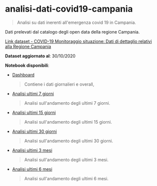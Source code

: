 # analisi-dati-covid19-campania
> Analisi su dati inerenti all'emergenza covid 19 in Campania. 

Dati prelevati dal catalogo degli open data della regione Campania.

[Link dataset - COVID-19 Monitoraggio situazione: Dati di dettaglio relativi alla Regione Campania](https://dati.regione.campania.it/catalogo/datasetdetail/covid-19-monitoraggio-situazione-dati-di-dettaglio-relativi-alla-regione-campania)


**Dataset aggiornato al**: 30/10/2020


**Notebook disponibili**:

- [Dashboard](notebooks/01-dashboard.ipynb)
  > Contiene i dati giornalieri e overall,
- [Analisi ultimi 7 giorni](notebooks/02-analisi-7-giorni.ipynb)
  > Analisi sull'andamento degli ultimi 7 giorni.
- [Analisi ultimi 15 giorni](notebooks/03-analisi-15-giorni.ipynb)
  > Analisi sull'andamento degli ultimi 15 giorni.
- [Analisi ultimi 30 giorni](notebooks/04-analisi-30-giorni.ipynb)
  > Analisi sull'andamento degli ultimi 30 giorni.
- [Analisi ultimi 3 mesi](notebooks/05-analisi-3-mesi.ipynb)
  > Analisi sull'andamento degli ultimi 3 mesi.
- [Analisi ultimi 6 mesi](notebooks/06-analisi-6-mesi.ipynb)
  > Analisi sull'andamento degli ultimi 6 mesi.

